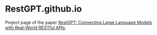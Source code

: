 # RestGPT.github.io

Project page of the paper [RestGPT: Connecting Large Language Models with Real-World RESTful APIs](https://arxiv.org/abs/2306.06624).